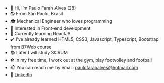 - 👋 Hi, I’m Paulo Farah Alves (28)
- 🌎 From São Paulo, Brasil
- 🎓 Mechanical Engineer who loves programming
- 👀 Interested in Front-end development
- 🌱 Currently learning ReactJS
- ✔️ I've already learned HTML5, CSS3, Javascript, Typescript, Bootstrap from B7Web course
- 📚 Later I will study SCRUM
- ⚽ In my free time, I work out at the gym, play footvolley and football
- 📫 You can reach me by email: paulofarahalves@hotmail.com
- 💼 [LinkedIn](https://www.linkedin.com/in/paulofarahalves/)
